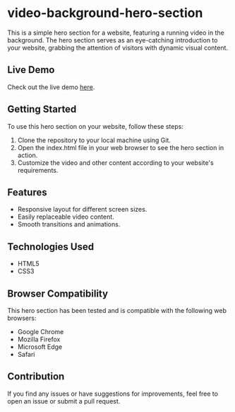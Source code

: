 # video-background-hero-section

This is a simple hero section for a website, featuring a running video in the background. The hero section serves as an eye-catching introduction to your website, grabbing the attention of visitors with dynamic visual content.

## Live Demo

Check out the live demo [here](https://aistushar.github.io/video-background-hero-section/).


## Getting Started

To use this hero section on your website, follow these steps:

1. Clone the repository to your local machine using Git.
2. Open the index.html file in your web browser to see the hero section in action.
3. Customize the video and other content according to your website's requirements.

## Features

- Responsive layout for different screen sizes.
- Easily replaceable video content.
- Smooth transitions and animations.

## Technologies Used

- HTML5
- CSS3

## Browser Compatibility

This hero section has been tested and is compatible with the following web browsers:

- Google Chrome
- Mozilla Firefox
- Microsoft Edge
- Safari

## Contribution

If you find any issues or have suggestions for improvements, feel free to open an issue or submit a pull request.


